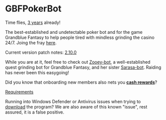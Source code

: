 # GBFPokerBot

Time flies, [3 years](https://gbtools.azurewebsites.net/PokerBot/en/Home/PatchNotes) already!

The  best-established and undetectable poker bot and for the game Grandblue Fantasy to help people tired with mindless grinding the casino 24/7.
Joing the fray [here](https://gbtools.azurewebsites.net/PokerBot/en/Home).

Current version patch notes: [2.10.0](https://gbtools.azurewebsites.net/PokerBot/en/Home/PatchNotes#2-10-0)

While you are at it, feel free to check out [Zooey-bot](https://github.com/Masuzu/ZooeyBot), a well-established quest grinding bot for Grandblue Fantasy, and her sister [Sarasa-bot](https://github.com/Masuzu/SarasaBot). Raiding has never been this easygoing!

Did you know that onboarding new members also nets you **[cash rewards](https://gbtools.azurewebsites.net/en/Home/AffiliateProgram)**?

[Requirements](https://gbtools.azurewebsites.net/PokerBot/en/Home/Requirements)

Running into Windows Defender or Antivirus issues when trying to [download](https://github.com/Masuzu/GBFPokerBot/releases) the program? We are also aware of this known "issue", rest assured, it is a false positive.
